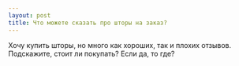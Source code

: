 ```yaml
---
layout: post 
title: Что можете сказать про шторы на заказ? 
--- 
```

Хочу купить шторы, но много как хороших, так и плохих отзывов. Подскажите, стоит ли покупать? Если да, то где?